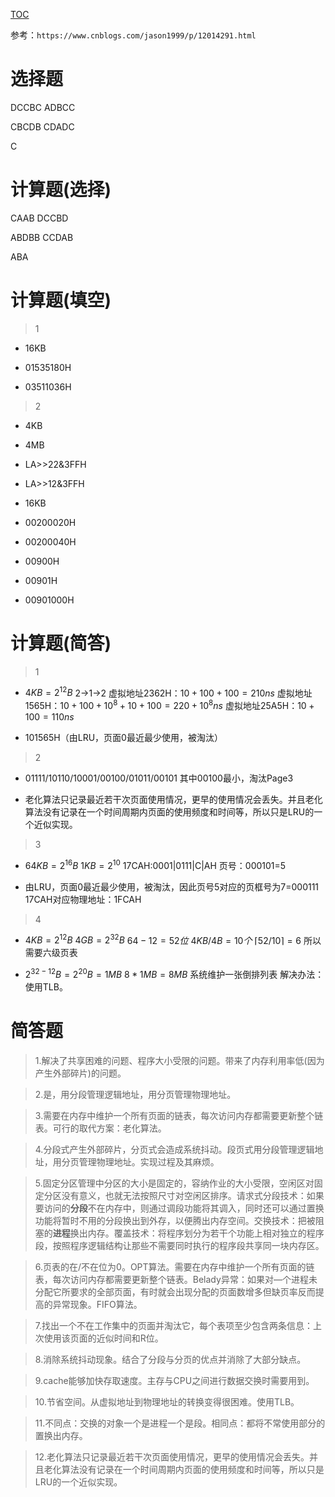 [TOC](内存管理习题)

参考：`https://www.cnblogs.com/jason1999/p/12014291.html`

# 选择题

DCCBC ADBCC

CBCDB CDADC

C

# 计算题(选择)

 CAAB DCCBD

ABDBB CCDAB

ABA

# 计算题(填空)

> 1

- 16KB

- 01535180H

- 03511036H

> 2

- 4KB

- 4MB

- LA>>22&3FFH

- LA>>12&3FFH

- 16KB

- 00200020H

- 00200040H

- 00900H

- 00901H

- 00901000H

# 计算题(简答)

> 1

- $4KB = 2^{12}B$
2->1->2
虚拟地址2362H：$10 + 100 + 100 = 210ns$
虚拟地址1565H：$10 + 100 + 10^8 + 10 + 100 = 220 + 10^8ns$
虚拟地址25A5H：$10 + 100 = 110ns$

- 101565H（由LRU，页面0最近最少使用，被淘汰）

> 2

- 01111/10110/10001/00100/01011/00101
其中00100最小，淘汰Page3

- 老化算法只记录最近若干次页面使用情况，更早的使用情况会丢失。并且老化算法没有记录在一个时间周期内页面的使用频度和时间等，所以只是LRU的一个近似实现。

> 3

- $64KB = 2^{16}B$
$1KB = 2^{10}$
17CAH:0001|0111|C|AH
页号：000101=5

- 由LRU，页面0最近最少使用，被淘汰，因此页号5对应的页框号为7=000111
17CAH对应物理地址：1FCAH

> 4

- $4KB = 2^{12}B$
$4GB = 2^{32}B$
$64 - 12 = 52位$
$4KB/4B = 10个$
$⌈52/10⌉ = 6$
所以需要六级页表

- $2^{32-12}B = 2^{20}B = 1MB$
$8 * 1MB = 8MB$
系统维护一张倒排列表
解决办法：使用TLB。

# 简答题

> 1.解决了共享困难的问题、程序大小受限的问题。带来了内存利用率低(因为产生外部碎片)的问题。

> 2.是，用分段管理逻辑地址，用分页管理物理地址。

> 3.需要在内存中维护一个所有页面的链表，每次访问内存都需要更新整个链表。可行的取代方案：老化算法。

> 4.分段式产生外部碎片，分页式会造成系统抖动。段页式用分段管理逻辑地址，用分页管理物理地址。实现过程及其麻烦。

> 5.固定分区管理中分区的大小是固定的，容纳作业的大小受限，空闲区对固定分区没有意义，也就无法按照尺寸对空闲区排序。请求式分段技术：如果要访问的**分段**不在内存中，则通过调段功能将其调入，同时还可以通过置换功能将暂时不用的分段换出到外存，以便腾出内存空间。交换技术：把被阻塞的**进程**换出内存。覆盖技术：将程序划分为若干个功能上相对独立的程序段，按照程序逻辑结构让那些不需要同时执行的程序段共享同一块内存区。

> 6.页表的在/不在位为0。OPT算法。需要在内存中维护一个所有页面的链表，每次访问内存都需要更新整个链表。Belady异常：如果对—个进程未分配它所要求的全部页面，有时就会出现分配的页面数增多但缺页率反而提高的异常现象。FIFO算法。

> 7.找出一个不在工作集中的页面并淘汰它，每个表项至少包含两条信息：上次使用该页面的近似时间和R位。

> 8.消除系统抖动现象。结合了分段与分页的优点并消除了大部分缺点。

> 9.cache能够加快存取速度。主存与CPU之间进行数据交换时需要用到。

> 10.节省空间。从虚拟地址到物理地址的转换变得很困难。使用TLB。

> 11.不同点：交换的对象一个是进程一个是段。相同点：都将不常使用部分的置换出内存。

> 12.老化算法只记录最近若干次页面使用情况，更早的使用情况会丢失。并且老化算法没有记录在一个时间周期内页面的使用频度和时间等，所以只是LRU的一个近似实现。
